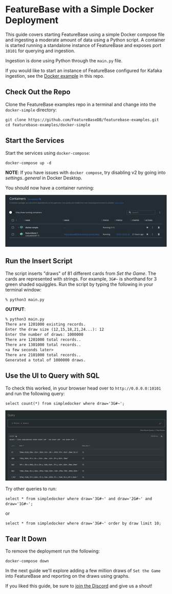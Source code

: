 # FeatureBase with a Simple Docker Deployment
This guide covers starting FeatureBase using a simple Docker compose file and ingesting a moderate amount of data using a Python script. A container is started running a standalone instance of FeatureBase and exposes port `10101` for querying and ingestion.

Ingestion is done using Python through the `main.py` file.


If you would like to start an instance of FeatureBase configured for Kafaka ingestion, see the [Docker example](https://github.com/FeatureBaseDB/featurebase-examples/tree/main/docker-example) in this repo.

## Check Out the Repo
Clone the FeatureBase examples repo in a terminal and change into the `docker-simple` directory:

```
git clone https://github.com/FeatureBaseDB/featurebase-examples.git
cd featurebase-examples/docker-simple
```

## Start the Services
Start the services using `docker-compose`:

```
docker-compose up -d
```

**NOTE**: If you have issues with `docker compose`, try disabling v2 by going into *settings..general* in Docker Desktop.

You should now have a container running:

![screenshot](container.png)

## Run the Insert Script
The script inserts "draws" of 81 different cards from *Set the Game*. The cards are represented with strings. For example, `3G#~` is shorthand for 3 green shaded squiggles. Run the script by typing the following in your terminal window:

```
% python3 main.py
```

**OUTPUT**:

```
% python3 main.py
There are 1201000 existing records.
Enter the draw size (12,15,18,21,24...): 12
Enter the number of draws: 1000000
There are 1201000 total records..
There are 1301000 total records..
<a few seconds later>
There are 2101000 total records..
Generated a total of 1000000 draws.
```

## Use the UI to Query with SQL
To check this worked, in your browser head over to `http://0.0.0.0:10101` and run the following query:

```
select count(*) from simpledocker where draw='3G#~';
```

![ui](counts.png)

Try other queries to run:

```
select * from simpledocker where draw='3G#~' and draw='2G#~' and draw='1G#~';
```

or

```
select * from simpledocker where draw='3G#~' order by draw limit 10;
```


## Tear It Down
To remove the deployment run the following:

```
docker-compose down 
```

In the next guide we'll explore adding a few million draws of `Set the Game` into FeatureBase and reporting on the draws using graphs.

If you liked this guide, be sure to [join the Discord](https://discord.com/invite/bSBYjDbUUb) and give us a shout!


